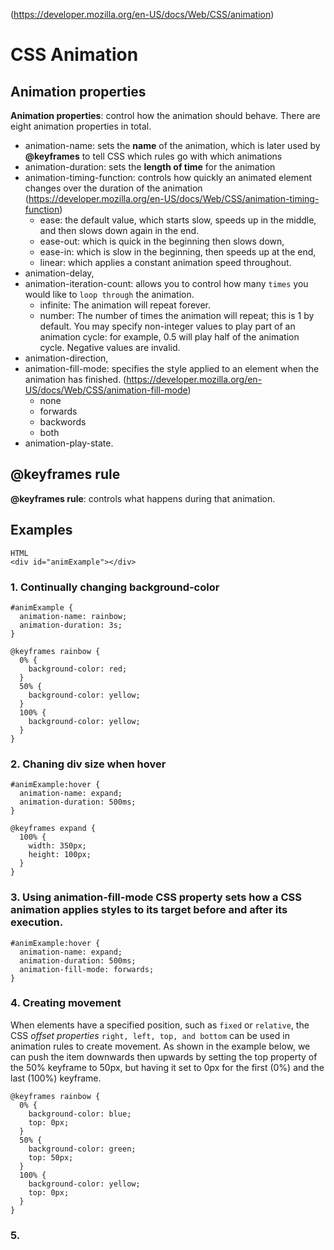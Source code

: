 (https://developer.mozilla.org/en-US/docs/Web/CSS/animation)
# CSS Animation
## Animation properties
**Animation properties**: control how the animation should behave. There are eight animation properties in total.
  * animation-name: sets the **name** of the animation, which is later used by **@keyframes** to tell CSS which rules go with which animations
  * animation-duration: sets the **length of time** for the animation 
  * animation-timing-function: controls how quickly an animated element changes over the duration of the animation (https://developer.mozilla.org/en-US/docs/Web/CSS/animation-timing-function) 
       * ease: the default value, which starts slow, speeds up in the middle, and then slows down again in the end. 
       * ease-out: which is quick in the beginning then slows down, 
       * ease-in: which is slow in the beginning, then speeds up at the end, 
       * linear: which applies a constant animation speed throughout.
  * animation-delay, 
  * animation-iteration-count: allows you to control how many `times` you would like to `loop through` the animation.
       * infinite: The animation will repeat forever.
       * number: The number of times the animation will repeat; this is 1 by default. You may specify non-integer values to play part of an animation cycle: for example, 0.5 will play half of the animation cycle. Negative values are invalid.
  * animation-direction, 
  * animation-fill-mode: specifies the style applied to an element when the animation has finished. (https://developer.mozilla.org/en-US/docs/Web/CSS/animation-fill-mode)
       * none
       * forwards
       * backwords
       * both
  * animation-play-state.
## @keyframes rule 
**@keyframes rule**: controls what happens during that animation.
## Examples
```
HTML
<div id="animExample"></div>
```
### 1. Continually changing background-color
```
#animExample {
  animation-name: rainbow;
  animation-duration: 3s;
}

@keyframes rainbow {
  0% {
    background-color: red;
  }
  50% {
    background-color: yellow;
  }
  100% {
    background-color: yellow;
  }
}
```
### 2. Chaning div size when hover
```
#animExample:hover {
  animation-name: expand;
  animation-duration: 500ms;
}

@keyframes expand {
  100% {
    width: 350px;
    height: 100px;
  }
}
```
### 3. Using animation-fill-mode CSS property sets how a CSS animation applies styles to its target before and after its execution.
```
#animExample:hover {
  animation-name: expand;
  animation-duration: 500ms;
  animation-fill-mode: forwards;
}
```
### 4. Creating movement
When elements have a specified position, such as `fixed` or `relative`, the CSS _offset properties_ `right, left, top, and bottom` can be used in animation rules to create movement.
As shown in the example below, we can push the item downwards then upwards by setting the top property of the 50% keyframe to 50px, but having it set to 0px for the first (0%) and the last (100%) keyframe.
```
@keyframes rainbow {
  0% {
    background-color: blue;
    top: 0px;
  }
  50% {
    background-color: green;
    top: 50px;
  }
  100% {
    background-color: yellow;
    top: 0px;
  }
}
```
### 5.















